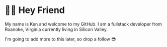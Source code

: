 # 👋🏻 Hey Friend

My name is Ken and welcome to my GitHub.
I am a fullstack developer from Roanoke, Virginia currently living in Silicon Valley.

I'm going to add more to this later, so drop a follow 😎
